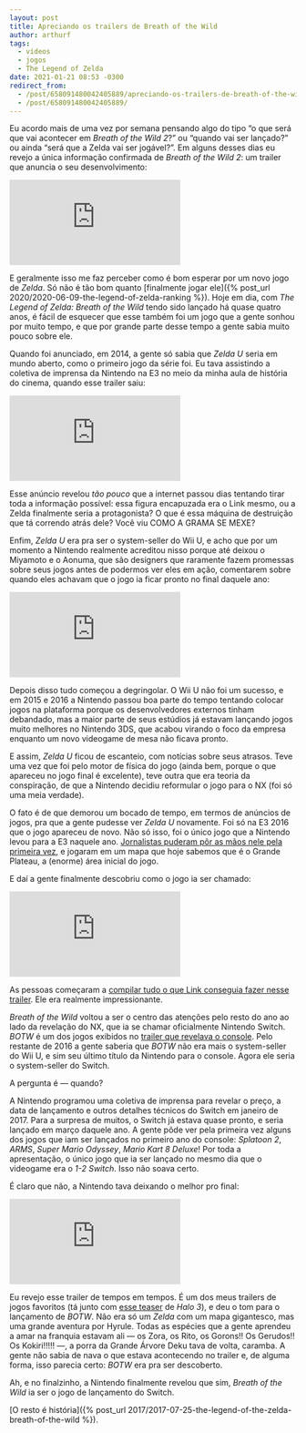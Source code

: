 ```yaml
---
layout: post
title: Apreciando os trailers de Breath of the Wild
author: arthurf
tags:
  - vídeos
  - jogos
  - The Legend of Zelda
date: 2021-01-21 08:53 -0300
redirect_from:
  - /post/658091480042405889/apreciando-os-trailers-de-breath-of-the-wild
  - /post/658091480042405889/
---
```


Eu acordo mais de uma vez por semana pensando algo do tipo “o que será que vai acontecer em _Breath of the Wild 2_?” ou “quando vai ser lançado?” ou ainda “será que a Zelda vai ser jogável?”. Em alguns desses dias eu revejo a única informação confirmada de _Breath of the Wild 2_: um trailer que anuncia o seu desenvolvimento:

<iframe class="full-width" src="https://www.youtube.com/embed/3fr1Z07AV00" frameborder="0" allow="accelerometer; autoplay; clipboard-write; encrypted-media; gyroscope; picture-in-picture" allowfullscreen></iframe>

E geralmente isso me faz perceber como é bom esperar por um novo jogo de _Zelda_. Só não é tão bom quanto [finalmente jogar ele]({% post_url 2020/2020-06-09-the-legend-of-zelda-ranking %}). Hoje em dia, com _The Legend of Zelda: Breath of the Wild_ tendo sido lançado há quase quatro anos, é fácil de esquecer que esse também foi um jogo que a gente sonhou por muito tempo, e que por grande parte desse tempo a gente sabia muito pouco sobre ele.

Quando foi anunciado, em 2014, a gente só sabia que _Zelda U_ seria em mundo aberto, como o primeiro jogo da série foi. Eu tava assistindo a coletiva de imprensa da Nintendo na E3 no meio da minha aula de história do cinema, quando esse trailer saiu:

<iframe class="full-width" src="https://www.youtube.com/embed/XZmxvig1dXE" frameborder="0" allow="accelerometer; autoplay; clipboard-write; encrypted-media; gyroscope; picture-in-picture" allowfullscreen></iframe>

Esse anúncio revelou _tão pouco_ que a internet passou dias tentando tirar toda a informação possível: essa figura encapuzada era o Link mesmo, ou a Zelda finalmente seria a protagonista? O que é essa máquina de destruição que tá correndo atrás dele? Você viu COMO A GRAMA SE MEXE?

Enfim, _Zelda U_ era pra ser o system-seller do Wii U, e acho que por um momento a Nintendo realmente acreditou nisso porque até deixou o Miyamoto e o Aonuma, que são designers que raramente fazem promessas sobre seus jogos antes de podermos ver eles em ação, comentarem sobre quando eles achavam que o jogo ia ficar pronto no final daquele ano:

<iframe class="full-width" src="https://www.youtube.com/embed/SECWlFInyFM" frameborder="0" allow="accelerometer; autoplay; clipboard-write; encrypted-media; gyroscope; picture-in-picture" allowfullscreen></iframe>

Depois disso tudo começou a degringolar. O Wii U não foi um sucesso, e em 2015 e 2016 a Nintendo passou boa parte do tempo tentando colocar jogos na plataforma porque os desenvolvedores externos tinham debandado, mas a maior parte de seus estúdios já estavam lançando jogos muito melhores no Nintendo 3DS, que acabou virando o foco da empresa enquanto um novo videogame de mesa não ficava pronto.

E assim, _Zelda U_ ficou de escanteio, com notícias sobre seus atrasos. Teve uma vez que foi pelo motor de física do jogo (ainda bem, porque o que apareceu no jogo final é excelente), teve outra que era teoria da conspiração, de que a Nintendo decidiu reformular o jogo para o NX (foi só uma meia verdade).

O fato é de que demorou um bocado de tempo, em termos de anúncios de jogos, pra que a gente pudesse ver _Zelda U_ novamente. Foi só na E3 2016 que o jogo apareceu de novo. Não só isso, foi o único jogo que a Nintendo levou para a E3 naquele ano. [Jornalistas puderam pôr as mãos nele pela primeira vez](https://kotaku.com/hands-on-with-the-legend-of-zelda-breath-of-the-wild-1781969632), e jogaram em um mapa que hoje sabemos que é o Grande Plateau, a (enorme) área inicial do jogo.

E daí a gente finalmente descobriu como o jogo ia ser chamado:

<iframe class="full-width" src="https://www.youtube.com/embed/1rPxiXXxftE" frameborder="0" allow="accelerometer; autoplay; clipboard-write; encrypted-media; gyroscope; picture-in-picture" allowfullscreen></iframe>

As pessoas começaram a [compilar tudo o que Link conseguia fazer nesse trailer](https://kotaku.com/everything-we-know-about-the-new-zelda-breath-of-the-w-1781959054). Ele era realmente impressionante.

_Breath of the Wild_ voltou a ser o centro das atenções pelo resto do ano ao lado da revelação do NX, que ia se chamar oficialmente Nintendo Switch. _BOTW_ é um dos jogos exibidos no [trailer que revelava o console](https://youtu.be/iS-1tDfLxRQ). Pelo restante de 2016 a gente saberia que _BOTW_ não era mais o system-seller do Wii U, e sim seu último título da Nintendo para o console. Agora ele seria o system-seller do Switch.

A pergunta é — quando?

A Nintendo programou uma coletiva de imprensa para revelar o preço, a data de lançamento e outros detalhes técnicos do Switch em janeiro de 2017. Para a surpresa de muitos, o Switch já estava quase pronto, e seria lançado em março daquele ano. A gente pôde ver pela primeira vez alguns dos jogos que iam ser lançados no primeiro ano do console: _Splatoon 2_, _ARMS_, _Super Mario Odyssey_, _Mario Kart 8 Deluxe_! Por toda a apresentação, o único jogo que ia ser lançado no mesmo dia que o videogame era o _1-2 Switch_. Isso não soava certo.

É claro que não, a Nintendo tava deixando o melhor pro final:

<iframe class="full-width" src="https://www.youtube.com/embed/zw47_q9wbBE" frameborder="0" allow="accelerometer; autoplay; clipboard-write; encrypted-media; gyroscope; picture-in-picture" allowfullscreen></iframe>

Eu revejo esse trailer de tempos em tempos. É um dos meus trailers de jogos favoritos (tá junto com [esse teaser](https://youtu.be/T9Ezd2FqxAU) de _Halo 3_), e deu o tom para o lançamento de _BOTW_. Não era só um _Zelda_ com um mapa gigantesco, mas uma grande aventura por Hyrule. Todas as espécies que a gente aprendeu a amar na franquia estavam ali — os Zora, os Rito, os Gorons!! Os Gerudos!! Os Kokiri!!!!! —, a porra da Grande Árvore Deku tava de volta, caramba. A gente não sabia de nava o que estava acontecendo no trailer e, de alguma forma, isso parecia certo: _BOTW_ era pra ser descoberto.

Ah, e no finalzinho, a Nintendo finalmente revelou que sim, _Breath of the Wild_ ia ser o jogo de lançamento do Switch.

[O resto é história]({% post_url 2017/2017-07-25-the-legend-of-the-zelda-breath-of-the-wild %}).
